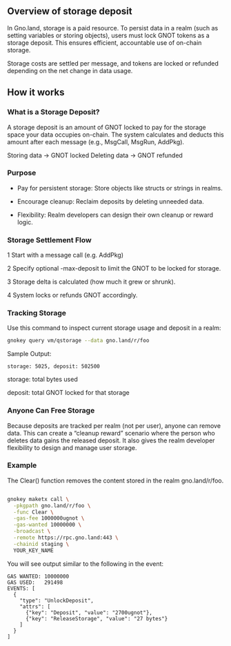 
## Overview of storage deposit

In Gno.land, storage is a paid resource. To persist data in a realm (such as
setting variables or storing objects), users must lock GNOT tokens as a storage
deposit. This ensures efficient, accountable use of on-chain storage.

Storage costs are settled per message, and tokens are locked or refunded
depending on the net change in data usage.

## How it works

### What is a Storage Deposit?

A storage deposit is an amount of GNOT locked to pay for the storage space your
data occupies on-chain. The system calculates and deducts this amount after each
message (e.g., MsgCall, MsgRun, AddPkg).

Storing data → GNOT locked
Deleting data → GNOT refunded

### Purpose

- Pay for persistent storage: Store objects like structs or strings in realms.

- Encourage cleanup: Reclaim deposits by deleting unneeded data.

- Flexibility: Realm developers can design their own cleanup or reward logic.

### Storage Settlement Flow

1 Start with a message call (e.g. AddPkg)

2 Specify optional -max-deposit to limit the GNOT to be locked for storage.

3 Storage delta is calculated (how much it grew or shrunk).

4 System locks or refunds GNOT accordingly.

### Tracking Storage

Use this command to inspect current storage usage and deposit in a realm:

```bash
gnokey query vm/qstorage --data gno.land/r/foo
```

Sample Output:

```
storage: 5025, deposit: 502500

```

storage: total bytes used

deposit: total GNOT locked for that storage

### Anyone Can Free Storage

Because deposits are tracked per realm (not per user), anyone can remove data.
This can create a “cleanup reward” scenario where the person who deletes data
gains the released deposit. It also gives the realm developer flexibility to
design and manage user storage.

### Example

The Clear() function removes the content stored in the realm gno.land/r/foo.

```bash

gnokey maketx call \
  -pkgpath gno.land/r/foo \
  -func Clear \
  -gas-fee 1000000ugnot \
  -gas-wanted 10000000 \
  -broadcast \
  -remote https://rpc.gno.land:443 \
  -chainid staging \
  YOUR_KEY_NAME
```

You will see output similar to the following in the event:

```
GAS WANTED: 10000000
GAS USED:   291498
EVENTS: [
  {
    "type": "UnlockDeposit",
    "attrs": [
      {"key": "Deposit", "value": "2700ugnot"},
      {"key": "ReleaseStorage", "value": "27 bytes"}
    ]
  }
]
```
